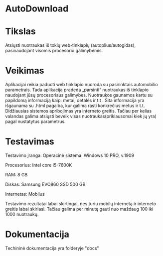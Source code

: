 # AutoDownload

# Tikslas 
Atsiųsti nuotraukas iš tokių web-tinklapių (autoplius/autogidas), pasinaudojant visomis procesorio galimybėmis.

# Veikimas 
Aplikacijai reikia paduoti web tinklapio nuoroda su pasirinktais automobilio parametrais. Tada aplikacija pradeda „parsinti“ nuotraukas iš tinklapio naudojant jūsų procesoriaus galimybes. Nuotraukos gaunamos kartu su papildomą informaciją kaip: metai, detalės ir t.t . Šita informacija yra išgaunama su .html pagalba, kur galima rasti konkrečius metus ir t.t.
Didžiausias sistemos apribojimas yra interneto greitis. Tačiau per kelias valandas galima atsiųsti beveik visas nuotraukas(priklausomai kiek jų yra) pagal nustatytus parametrus. 

# Testavimas #
Testavimo įranga:
Operacinė sistema: Windows 10 PRO, v.1909

Procesorius: Intel core I5-7600K

RAM: 8 GB

Diskas: Samsung EVO860 SSD 500 GB

Internetas: Mobilus

Testavimo rezultatai labai skirtingai, nes turiu mobilų internetą ir interneto greitis labai skiriasi. Tačiau galima per minutę gauti nuo  maždaug 100 iki 1000 nuotraukų.

# Dokumentacija
Techininė dokumentacija yra folderyje "docs"
